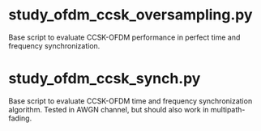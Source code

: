# study_ofdm_ccsk_oversampling.py

Base script to evaluate CCSK-OFDM performance in perfect time and frequency synchronization.


# study_ofdm_ccsk_synch.py

Base script to evaluate CCSK-OFDM time and frequency synchronization algorithm. Tested in AWGN channel, but should also work in multipath-fading.